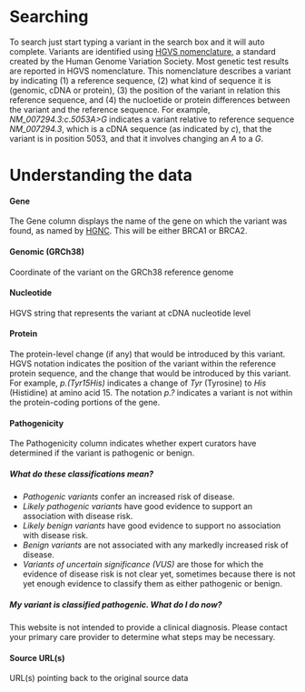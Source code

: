 # Searching

To search just start typing a variant in the search box and it will auto complete. Variants are identified using [HGVS nomenclature](http://www.hgvs.org/mutnomen/), a standard created by the Human Genome Variation Society.  Most genetic test results are reported in HGVS nomenclature. This nomenclature describes a variant by indicating (1) a reference sequence, (2) what kind of sequence it is (genomic, cDNA or protein), (3) the position of the variant in relation this reference sequence, and (4) the nucloetide or protein differences between the variant and the reference sequence.  For example, _NM_007294.3:c.5053A>G_ indicates a variant relative to reference sequence _NM_007294.3_, which is a cDNA sequence (as indicated by _c_), that the variant is in position 5053, and that it involves changing an _A_ to a _G_.

# Understanding the data

#### Gene

The Gene column displays the name of the gene on which the variant was found,
as named by [HGNC](http://www.genenames.org/).  This will be either BRCA1 or 
BRCA2.


#### Genomic (GRCh38)
Coordinate of the variant on the GRCh38 reference genome

#### Nucleotide
HGVS string that represents the variant at cDNA nucleotide level

#### Protein
The protein-level change (if any) that would be introduced by this variant.  HGVS notation indicates the position of the variant within the reference protein sequence, and the change that would be introduced by this variant.  For example, _p.(Tyr15His)_ indicates a change of _Tyr_ (Tyrosine) to _His_ (Histidine) at amino acid 15.  The notation _p.?_ indicates a variant is not within the protein-coding portions of the gene.

#### Pathogenicity
The Pathogenicity column indicates whether expert curators have determined if the variant is pathogenic or benign.

##### _What do these classifications mean?_
- *Pathogenic variants* confer an increased risk of disease.
- *Likely pathogenic variants* have good evidence to support an association with disease risk.
- *Likely benign variants* have good evidence to support no association with disease risk.
- *Benign variants* are not associated with any markedly increased risk of disease.
- *Variants of uncertain significance (VUS)* are those for which the evidence of disease risk is not clear yet, sometimes because there is not yet enough evidence to classify them as either pathogenic or benign.

##### _My variant is classified pathogenic. What do I do now?_
This website is not intended to provide a clinical diagnosis. Please contact your primary care provider to determine what steps may be necessary.


#### Source URL(s)
URL(s) pointing back to the original source data

